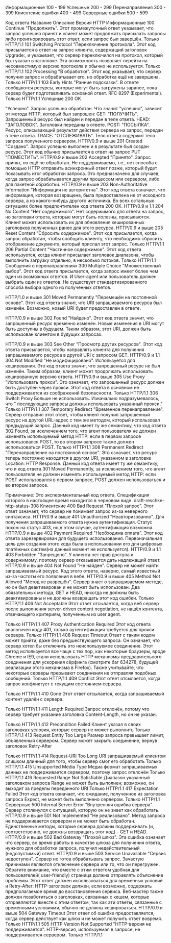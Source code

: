 Информационные 100 - 199
Успешные 200 - 299
Перенаправления 300 - 399
Клиентские ошибки 400 - 499
Серверные ошибки 500 - 599

Код ответа Название Описание Версия HTTP
Информационные
100 Continue    "Продолжить". Этот промежуточный ответ указывает, что запрос успешно принят и клиент может продолжать
присылать запросы либо проигнорировать этот ответ, если запрос был завершён. Только HTTP/1.1
101 Switching Protocol    "Переключение протокола". Этот код присылается в ответ на запрос клиента, содержащий заголовок
Upgrade:, и указывает, что сервер переключился на протокол, который был указан в заголовке. Эта возможность позволяет
перейти на несовместимую версию протокола и обычно не используется. Только HTTP/1.1
102 Processing    "В обработке". Этот код указывает, что сервер получил запрос и обрабатывает его, но обработка ещё не
завершена. Только HTTP/1.1
103 Early Hints    "Ранние подсказки". В ответе сообщаются ресурсы, которые могут быть загружены заранее, пока сервер
будет подготавливать основной ответ. RFC 8297 (Experimental). Только HTTP/1.1
Успешные
200
OK

"Успешно". Запрос успешно обработан. Что значит "успешно", зависит от метода HTTP, который был запрошен:
GET: "ПОЛУЧИТЬ". Запрошенный ресурс был найден и передан в теле ответа.
HEAD: "ЗАГОЛОВОК". Заголовки переданы в ответе.
POST: "ПОСЫЛКА". Ресурс, описывающий результат действия сервера на запрос, передан в теле ответа.
TRACE: "ОТСЛЕЖИВАТЬ". Тело ответа содержит тело запроса полученного сервером.
HTTP/0.9 и выше
201 Created    "Создано". Запрос успешно выполнен и в результате был создан ресурс. Этот код обычно присылается в ответ
на запрос PUT "ПОМЕСТИТЬ". HTTP/0.9 и выше
202 Accepted    "Принято". Запрос принят, но ещё не обработан. Не поддерживаемо, т.е., нет способа с помощью HTTP
отправить асинхронный ответ позже, который будет показывать итог обработки запроса. Это предназначено для случаев, когда
запрос обрабатывается другим процессом или сервером, либо для пакетной обработки. HTTP/0.9 и выше
203 Non-Authoritative Information    "Информация не авторитетна". Этот код ответа означает, что информация, которая
возвращена, была предоставлена не от исходного сервера, а из какого-нибудь другого источника. Во всех остальных
ситуациях более предпочтителен код ответа 200 OK. HTTP/0.9 и 1.1
204 No Content    "Нет содержимого". Нет содержимого для ответа на запрос, но заголовки ответа, которые могут быть
полезны, присылаются. Клиент может использовать их для обновления кешированных заголовков полученных ранее для этого
ресурса. HTTP/0.9 и выше
205 Reset Content    "Сбросить содержимое". Этот код присылается, когда запрос обработан, чтобы сообщить клиенту, что
необходимо сбросить отображение документа, который прислал этот запрос. Только HTTP/1.1
206 Partial Content    "Частичное содержимое". Этот код ответа используется, когда клиент присылает заголовок диапазона,
чтобы выполнить загрузку отдельно, в несколько потоков. Только HTTP/1.1
Сообщения о перенаправлениях
300 Multiple Choice
"Множественный выбор". Этот код ответа присылается, когда запрос имеет более чем один из возможных ответов. И User-agent
или пользователь должен выбрать один из ответов. Не существует стандартизированного способа выбора одного из полученных
ответов.

HTTP/1.0 и выше
301 Moved Permanently
"Перемещён на постоянной основе". Этот код ответа значит, что URI запрашиваемого ресурса был изменён. Возможно, новый
URI будет предоставлен в ответе.

HTTP/0.9 и выше
302 Found
"Найдено". Этот код ответа значит, что запрошенный ресурс временно изменён. Новые изменения в URI могут быть доступны в
будущем. Таким образом, этот URI, должен быть использован клиентом в будущих запросах.

HTTP/0.9 и выше
303 See Other    "Просмотр других ресурсов". Этот код ответа присылается, чтобы направлять клиента для получения
запрашиваемого ресурса в другой URI с запросом GET. HTTP/0.9 и 1.1
304 Not Modified    "Не модифицировано". Используется для кеширования. Это код ответа значит, что запрошенный ресурс не
был изменён. Таким образом, клиент может продолжать использовать кешированную версию ответа. HTTP/0.9 и выше
305 Use Proxy    "Использовать прокси". Это означает, что запрошенный ресурс должен быть доступен через прокси. Этот код
ответа в основном не поддерживается из соображений безопасности. Только HTTP/1.1
306 Switch Proxy Больше не использовать. Изначально подразумевалось, что " последующие запросы должны использовать
указанный прокси."    Только HTTP/1.1
307 Temporary Redirect    "Временное перенаправление". Сервер отправил этот ответ, чтобы клиент получил запрошенный
ресурс на другой URL-адрес с тем же методом, который использовал предыдущий запрос. Данный код имеет ту же семантику,
что код ответа 302 Found, за исключением того, что агент пользователя не должен изменять используемый метод HTTP: если в
первом запросе использовался POST, то во втором запросе также должен использоваться POST. Только HTTP/1.1
308 Permanent Redirect
"Перенаправление на постоянной основе". Это означает, что ресурс теперь постоянно находится в другом URI, указанном в
заголовке Location: HTTP Response. Данный код ответа имеет ту же семантику, что и код ответа 301 Moved Permanently, за
исключением того, что агент пользователя не должен изменять используемый метод HTTP: если POST использовался в первом
запросе, POST должен использоваться и во втором запросе.

Примечание: Это экспериментальный код ответа, Спецификация которого в настоящее время находится в черновом виде.
draft-reschke-http-status-308
Клиентские
400 Bad Request    "Плохой запрос". Этот ответ означает, что сервер не понимает запрос из-за неверного синтаксиса.
HTTP/0.9 и выше
401 Unauthorized    "Неавторизованно". Для получения запрашиваемого ответа нужна аутентификация. Статус похож на статус
403, но,в этом случае, аутентификация возможна. HTTP/0.9 и выше
402 Payment Required    "Необходима оплата". Этот код ответа зарезервирован для будущего использования. Первоначальная
цель для создания этого кода была в использовании его для цифровых платёжных систем(на данный момент не используется).
HTTP/0.9 и 1.1
403 Forbidden    "Запрещено". У клиента нет прав доступа к содержимому, поэтому сервер отказывается дать надлежащий
ответ. HTTP/0.9 и выше
404 Not Found    "Не найден". Сервер не может найти запрашиваемый ресурс. Код этого ответа, наверно, самый известный
из-за частоты его появления в вебе. HTTP/0.9 и выше
405 Method Not Allowed    "Метод не разрешён". Сервер знает о запрашиваемом методе, но он был деактивирован и не может
быть использован. Два обязательных метода, GET и HEAD, никогда не должны быть деактивированы и не должны возвращать этот
код ошибки. Только HTTP/1.1
406 Not Acceptable
Этот ответ отсылается, когда веб сервер после выполнения server-driven content negotiation, не нашёл контента,
отвечающего критериям, полученным из user agent.

Только HTTP/1.1
407 Proxy Authentication Required Этот код ответа аналогичен коду 401, только аутентификация требуется для прокси
сервера. Только HTTP/1.1
408 Request Timeout Ответ с таким кодом может прийти, даже без предшествующего запроса. Он означает, что сервер хотел бы
отключить это неиспользуемое соединение. Этот метод используется все чаще с тех пор, как некоторые браузеры, вроде
Chrome и IE9, стали использовать HTTP механизмы предварительного соединения для ускорения сёрфинга (смотрите баг 634278,
будущей реализации этого механизма в Firefox). Также учитывайте, что некоторые серверы прерывают соединения не отправляя
подобных сообщений. Только HTTP/1.1
409 Conflict
Этот ответ отсылается, когда запрос конфликтует с текущим состоянием сервера.

Только HTTP/1.1
410 Gone
Этот ответ отсылается, когда запрашиваемый контент удалён с сервера.

Только HTTP/1.1
411 Length Required
Запрос отклонён, потому что сервер требует указание заголовка Content-Length, но он не указан.

Только HTTP/1.1
412 Precondition Failed Клиент указал в своих заголовках условия, которые сервер не может выполнить Только HTTP/1.1
413 Request Entity Too Large
Размер запроса превышает лимит, объявленный сервером. Сервер может закрыть соединение, вернув заголовок Retry-After

Только HTTP/1.1
414 Request-URI Too Long URI запрашиваемый клиентом слишком длинный для того, чтобы сервер смог его обработать Только
HTTP/1.1
415 Unsupported Media Type Медиа формат запрашиваемых данных не поддерживается сервером, поэтому запрос отклонён Только
HTTP/1.1
416 Requested Range Not Satisfiable Диапазон указанный заголовком запроса Range не может быть выполнен; возможно, он
выходит за пределы переданного URI Только HTTP/1.1
417 Expectation Failed Этот код ответа означает, что ожидание, полученное из заголовка запроса Expect, не может быть
выполнено сервером. Только HTTP/1.1
Серверные
500 Internal Server Error    "Внутренняя ошибка сервера". Сервер столкнулся с ситуацией, которую он не знает как
обработать. HTTP/0.9 и выше
501 Not Implemented    "Не реализовано". Метод запроса не поддерживается сервером и не может быть обработан.
Единственные методы, которые сервера должны поддерживать (и, соответственно, не должны возвращать этот код) - GET и
HEAD. HTTP/0.9 и выше
502 Bad Gateway    "Плохой шлюз". Эта ошибка означает что сервер, во время работы в качестве шлюза для получения ответа,
нужного для обработки запроса, получил недействительный (недопустимый) ответ. HTTP/0.9 и выше
503 Service Unavailable    "Сервис недоступен". Сервер не готов обрабатывать запрос. Зачастую причинами являются
отключение сервера или то, что он перегружен. Обратите внимание, что вместе с этим ответом удобная для пользователей(
user-friendly) страница должна отправлять объяснение проблемы. Этот ответ должен использоваться для временных условий и
Retry-After: HTTP-заголовок должен, если возможно, содержать предполагаемое время до восстановления сервиса. Веб-мастер
также должен позаботиться о заголовках, связанных с кешем, которые отправляются вместе с этим ответом, так как эти
ответы, связанные с временными условиями, обычно не должны кешироваться. HTTP/0.9 и выше
504 Gateway Timeout Этот ответ об ошибке предоставляется, когда сервер действует как шлюз и не может получить ответ
вовремя. Только HTTP/1.1
505 HTTP Version Not Supported    "HTTP-версия не поддерживается". HTTP-версия, используемая в запросе, не
поддерживается сервером. Только HTTP/1.1
